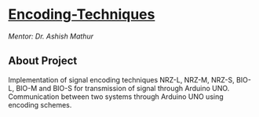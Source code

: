 # [Encoding-Techniques](https://github.com/drs285/Encoding-Techniques)
*Mentor: Dr. Ashish Mathur*

## About Project
Implementation of signal encoding techniques  NRZ-L, NRZ-M, NRZ-S, BIO-L, BIO-M and BIO-S for transmission of signal through Arduino UNO.
Communication between two systems through Arduino UNO using encoding schemes.
